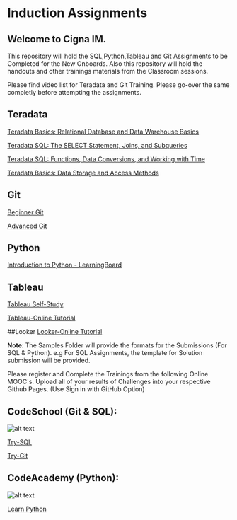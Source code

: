 
# Induction Assignments

## Welcome to Cigna IM.

This repository will hold the SQL,Python,Tableau and Git Assignments to be Completed for the New Onboards. Also this repository will hold the handouts and other trainings materials from the Classroom sessions.

Please find video list for Teradata and Git Training. Please go-over the same completly before attempting the assignments. 

## Teradata
[Teradata Basics: Relational Database and Data Warehouse Basics](https://mylearning.accenture.com/myl-ui/learner/activityDetails?referrer=search&activityID=1385220&source=myLearning&refresh=1452.5051620625681)

[Teradata SQL: The SELECT Statement, Joins, and Subqueries](https://mylearning.accenture.com/myl-ui/learner/activityDetails?referrer=search&activityID=1385227&source=myLearning&refresh=1771.7339089513402)

[Teradata SQL: Functions, Data Conversions, and Working with Time](https://mylearning.accenture.com/myl-ui/learner/activityDetails?referrer=search&activityID=1385228&source=myLearning&refresh=1124.668913442624)

[Teradata Basics: Data Storage and Access Methods](https://mylearning.accenture.com/myl-ui/learner/activityDetails?referrer=search&activityID=1385226&source=myLearning&refresh=1401.060099228513)

## Git
[Beginner Git](https://mylearning.accenture.com/myl-ui/learner/activityDetails?referrer=search&activityID=1203933&source=myLearning&refresh=1527.566810774595)

[Advanced Git](https://mylearning.accenture.com/myl-ui/learner/activityDetails?referrer=search&activityID=1203915&source=myLearning&refresh=1168.061642315835)

## Python
[Introduction to Python - LearningBoard](https://connectedlearning.accenture.com/learningboard/167554-introduction-to-python)

## Tableau
[Tableau Self-Study](https://mylearning.accenture.com/myl-ui/learner/activityDetails?referrer=trainingHistory&activityID=1092011&source=LMS&refresh=569)

[Tableau-Online Tutorial](https://www.tableau.com/learn/training)

##Looker
[Looker-Online Tutorial](https://info.looker.com/youtube-learning-looker-tutorials-and-product-features)

**Note**:
The Samples Folder will provide the formats for the Submissions (For SQL & Python). e.g For SQL Assignments, the template for Solution submission will be provided. 

Please register and Complete the Trainings from the following Online MOOC's. Upload all of your results of Challenges into your respective Github Pages. (Use Sign in with GitHub Option)

## CodeSchool (Git & SQL):
![alt text](https://raw.githubusercontent.com/krishnakumarraghu/InductionAssignments/master/logo-code-school-ps.png)

[Try-SQL](https://www.codeschool.com/courses/try-sql)

[Try-Git](https://www.codeschool.com/courses/try-git)

## CodeAcademy (Python):
![alt text](https://raw.githubusercontent.com/krishnakumarraghu/InductionAssignments/master/logo-code-academy.png)

[Learn Python](https://www.codecademy.com/learn/learn-python)
